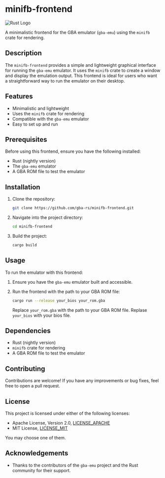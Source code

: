 # minifb-frontend

![Rust Logo](https://www.rust-lang.org/logos/rust-logo-256x256.png)

A minimalistic frontend for the GBA emulator (`gba-emu`) using the `minifb` crate for rendering.

## Description

The `minifb-frontend` provides a simple and lightweight graphical interface for running the `gba-emu` emulator. It uses the `minifb` crate to create a window and display the emulation output. This frontend is ideal for users who want a straightforward way to run the emulator on their desktop.

## Features

- Minimalistic and lightweight
- Uses the `minifb` crate for rendering
- Compatible with the `gba-emu` emulator
- Easy to set up and run

## Prerequisites

Before using this frontend, ensure you have the following installed:

- Rust (nightly version)
- The `gba-emu` emulator
- A GBA ROM file to test the emulator

## Installation

1. Clone the repository:

    ```bash
    git clone https://github.com/gba-rs/minifb-frontend.git
    ```

2. Navigate into the project directory:

    ```bash
    cd minifb-frontend
    ```

3. Build the project:

    ```bash
    cargo build
    ```

## Usage

To run the emulator with this frontend:

1. Ensure you have the `gba-emu` emulator built and accessible.
2. Run the frontend with the path to your GBA ROM file:

    ```bash
    cargo run --release your_bios your_rom.gba
    ```

    Replace `your_rom.gba` with the path to your GBA ROM file.
    Replase `your_bios` with your bios file.

## Dependencies

- Rust (nightly version)
- `minifb` crate for rendering
- A GBA ROM file to test the emulator

## Contributing

Contributions are welcome! If you have any improvements or bug fixes, feel free to open a pull request.

## License

This project is licensed under either of the following licenses:

- Apache License, Version 2.0, [LICENSE_APACHE](LICENSE_APACHE)
- MIT License, [LICENSE_MIT](LICENSE_MIT)

You may choose one of them.

## Acknowledgements

- Thanks to the contributors of the `gba-emu` project and the Rust community for their support.